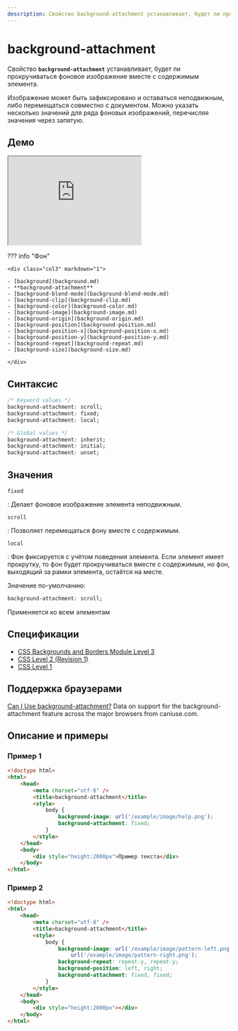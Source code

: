 ```yaml
---
description: Свойство background-attachment устанавливает, будет ли прокручиваться фоновое изображение вместе с содержимым элемента
---
```


# background-attachment

Свойство **`background-attachment`** устанавливает, будет ли прокручиваться фоновое изображение вместе с содержимым элемента.

Изображение может быть зафиксировано и оставаться неподвижным, либо перемещаться совместно с документом. Можно указать несколько значений для ряда фоновых изображений, перечисляя значения через запятую.

## Демо

<iframe class="interactive is-default-height" height="200" src="https://interactive-examples.mdn.mozilla.net/pages/css/background-attachment.html" title="MDN Web Docs Interactive Example" loading="lazy" data-readystate="complete"></iframe>

??? info "Фон"

    <div class="col3" markdown="1">

    - [background](background.md)
    - **background-attachment**
    - [background-blend-mode](background-blend-mode.md)
    - [background-clip](background-clip.md)
    - [background-color](background-color.md)
    - [background-image](background-image.md)
    - [background-origin](background-origin.md)
    - [background-position](background-position.md)
    - [background-position-x](background-position-x.md)
    - [background-position-y](background-position-y.md)
    - [background-repeat](background-repeat.md)
    - [background-size](background-size.md)

    </div>

## Синтаксис

```css
/* Keyword values */
background-attachment: scroll;
background-attachment: fixed;
background-attachment: local;

/* Global values */
background-attachment: inherit;
background-attachment: initial;
background-attachment: unset;
```

## Значения

`fixed`

: Делает фоновое изображение элемента неподвижным.

`scroll`

: Позволяет перемещаться фону вместе с содержимым.

`local`

: Фон фиксируется с учётом поведения элемента. Если элемент имеет прокрутку, то фон будет прокручиваться вместе с содержимым, но фон, выходящий за рамки элемента, остаётся на месте.

Значение по-умолчанию:

```css
background-attachment: scroll;
```

Применяется ко всем элементам

## Спецификации

-   [CSS Backgrounds and Borders Module Level 3](http://dev.w3.org/csswg/css3-background/#the-background-attachment)
-   [CSS Level 2 (Revision 1)](http://www.w3.org/TR/CSS2/colors.html#propdef-background-attachment)
-   [CSS Level 1](http://www.w3.org/TR/CSS1/#background-attachment)

## Поддержка браузерами

<p class="ciu_embed" data-feature="background-attachment" data-periods="future_1,current,past_1,past_2">
  <a href="http://caniuse.com/#feat=background-attachment">Can I Use background-attachment?</a> Data on support for the background-attachment feature across the major browsers from caniuse.com.
</p>

## Описание и примеры

### Пример 1

```html
<!doctype html>
<html>
    <head>
        <meta charset="utf-8" />
        <title>background-attachment</title>
        <style>
            body {
                background-image: url('/example/image/help.png');
                background-attachment: fixed;
            }
        </style>
    </head>
    <body>
        <div style="height:2000px">Пример текста</div>
    </body>
</html>
```

### Пример 2

```html
<!doctype html>
<html>
    <head>
        <meta charset="utf-8" />
        <title>background-attachment</title>
        <style>
            body {
                background-image: url('/example/image/pattern-left.png'),
                    url('/example/image/pattern-right.png');
                background-repeat: repeat-y, repeat-y;
                background-position: left, right;
                background-attachment: fixed, fixed;
            }
        </style>
    </head>
    <body>
        <div style="height:2000px"></div>
    </body>
</html>
```
